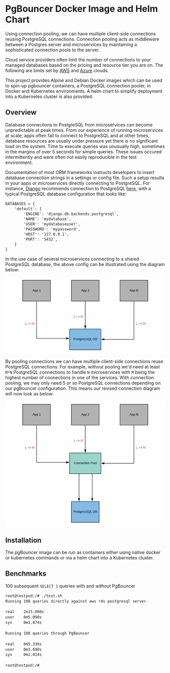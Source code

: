 # PgBouncer Docker Image and Helm Chart

Using connection pooling, we can have multiple client-side connections reusing PostgreSQL connections. Connection pooling acts as middleware between a Postgres server and microservices by maintaining a sophisticated connection pools to the server. 

Cloud service providers often limit the number of connections to your managed databases based on the pricing and resource tier you are on. The following are limits set by [AWS](https://docs.aws.amazon.com/AmazonRDS/latest/UserGuide/CHAP_Limits.html) and [Azure](https://docs.microsoft.com/en-us/azure/postgresql/concepts-limits) clouds.  

This project provides Alpine and Debian Docker images which can be used to spin-up pgbouncer containers, a PostgreSQL connection pooler, in Docker and Kubernetes environments. A helm chart to simplify deployment into a Kubernetes cluster is also provided.  

## Overview

Database connections to PostgreSQL from microservices can become unpredictable at peak times. From our experience of running microservices at scale, apps often fail to connect to PostgreSQL and at other times, database resources are usually under pressure yet there is no significant load on the system. Time to execute queries was unusually high, sometimes in the margins of over 5 seconds for simple queries. These issues occured intermittently and were often not easily reproducible in the test environment. 

Documentation of most ORM frameworks instructs developers to insert database connection strings in a settings or config file. Such a setup results in your apps or microservices directly connecting to PostgreSQL. For instance, [Django](https://www.djangoproject.com/) recommends connection to PostgreSQL [here](https://docs.djangoproject.com/en/3.0/ref/settings/), with a typical PostgreSQL database configuration that looks like: 

```
DATABASES = {
    'default': {
        'ENGINE': 'django.db.backends.postgresql',
        'NAME': 'mydatabase',
        'USER': 'mydatabaseuser',
        'PASSWORD': 'mypassword',
        'HOST': '127.0.0.1',
        'PORT': '5432',
    }
}
```

In the use case of several microservices connecting to a shared PostgreSQL database, the above config can be illustrated using the diagram below:

![images/without-pooling](images/without-pooling.png "Here our microservices connect directly to PostgreSQL, thus requiring one or many connection per service.")

By pooling connections we can have multiple client-side connections reuse PostgreSQL connections. For example, without pooling we'd need at least `M*N` PostgreSQL connections to handle `N` microservices with `M` being the highest number of connections in one of the services. With connection pooling, we may only need 5 or so PostgreSQL connections depending on our pgBouncer configuration. This means our revised connection diagram will now look as below:

![images/without-pooling](images/with-pooling.png "Here our microservices connect directly to PostgreSQL via PgBouncer.")

## Installation

The pgBouncer image can be run as containers either using native docker or kubernetes commands or via a helm chart into a Kubernetes cluster. 

## Benchmarks

100 subsequent `SELECT 1` queries  with and without PgBouncer

```bash
root@testpod:/# ./test.sh
Running 100 queries directly against aws rds postgresql server

real    2m15.000s
user    0m5.090s
sys     0m1.874s

Running 100 queries through PgBouncer

real    0m5.330s
user    0m3.690s
sys     0m1.014s

root@testpod:/#
```
